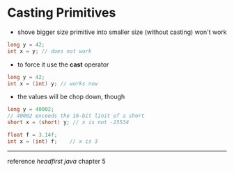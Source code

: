 # Casting Primitives

* shove bigger size primitive into smaller size (without casting) won't work
```java
long y = 42;
int x = y; // does not work
```
* to force it use the **cast** operator
```java
long y = 42;
int x = (int) y; // works now
```
* the values will be chop down, though
```java
long y = 40002;
// 40002 exceeds the 16-bit linit of a short
short x = (short) y; // x is not -25534
```
```java
float f = 3.14f;
int x = (int) f;    // x is 3
```

-----
reference
*headfirst java* chapter 5
